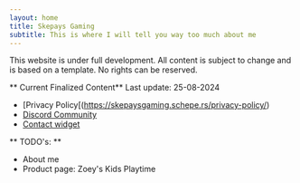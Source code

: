 ```yaml
---
layout: home
title: Skepays Gaming
subtitle: This is where I will tell you way too much about me
---
```

This website is under full development. All content is subject to change and is based on a template. No rights can be reserved.

** Current Finalized Content**
Last update: 25-08-2024

- [Privacy Policy[(https://skepaysgaming.schepe.rs/privacy-policy/)
- [Discord Community](https://discord.gg/b3ktvdKrBF)
- <a href="#" data-openwidget-action="maximize">Contact widget</a>


** TODO's: **
- About me
- Product page: Zoey's Kids Playtime
